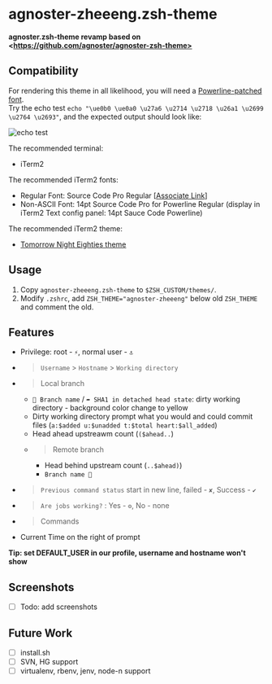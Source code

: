 # agnoster-zheeeng.zsh-theme
**agnoster.zsh-theme revamp based on &lt;https://github.com/agnoster/agnoster-zsh-theme>**

## Compatibility

For rendering this theme in all likelihood, you will need a [Powerline-patched font](https://gist.github.com/1595572).  
Try the echo test `echo "\ue0b0 \ue0a0 \u27a6 \u2714 \u2718 \u26a1 \u2699 \u2764 \u2693"`, and the expected output should look like:

![echo test](https://cloud.githubusercontent.com/assets/1303154/10761357/fce30812-7cfb-11e5-8ece-b4f7039338a7.png)

The recommended terminal:  
* iTerm2

The recommended iTerm2 fonts:  
* Regular Font: Source Code Pro Regular [[Associate Link](https://github.com/adobe-fonts/source-code-pro)]
* Non-ASCII Font: 14pt Source Code Pro for Powerline Regular (display in iTerm2 Text config panel: 14pt Sauce Code Powerline)

The recommended iTerm2 theme:  
* [Tomorrow Night Eighties theme](https://github.com/chriskempson/tomorrow-theme/tree/master/iTerm2)

## Usage

1. Copy `agnoster-zheeeng.zsh-theme` to `$ZSH_CUSTOM/themes/`.
2. Modify `.zshrc`, add `ZSH_THEME="agnoster-zheeeng"` below old `ZSH_THEME` and comment the old.

## Features

* Privilege: root - `⚡`, normal user - `⚓`
* > `Username` > `Hostname` > `Working directory`
* > Local branch
  * ` Branch name` / `➦ SHA1 in detached head state`: dirty working directory - background color change to yellow
  * Dirty working directory prompt what you would and could commit files (`a:$added u:$unadded t:$total heart:$all_added`)
  * Head ahead upstreawm count (`($ahead..`)
  * > Remote branch
    * Head behind upstream count (`..$ahead)`)
    * `Branch name `
* > `Previous command status` start in new line, failed - `✘`, Success - `✔`
* > `Are jobs working?` : Yes - `⚙`, No - none
* > Commands
* Current Time on the right of prompt

**Tip: set DEFAULT_USER in our profile, username and hostname won't show**

## Screenshots

- [ ] Todo: add screenshots

## Future Work

- [ ] install.sh
- [ ] SVN, HG support
- [ ] virtualenv, rbenv, jenv, node-n support
